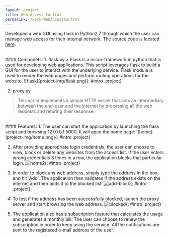 ```yaml
---
layout: project
title: Web Access Control
permalink: /work/WebAccessControl
---
```

Developed a web GUI using flask in Python2.7 through which the user can manage web access for their internal network. The source code is located [here][github-repo-web-access].

<br>
#### Componets:
1. flask.py
> Flask is a micro-framework in python that is used for developing web applications. This script leverages flask to build a GUI for the user to interact with the underlying service. Flask module is used to render the web pages and perform routing operations for the website.
![flask](project-img/flask.png){: #intro .project}


2. proxy.py
> This script implements a simple HTTP server that acts an intermediary between the end-user and the internet by processing all the web requests and returing their response.

<br>
#### Features:
1. The user can start the application by launching the flask script and browsing 127.0.0.1:5000.
It will open the home page:
![home](project-img/home.png){: #intro .project}

2. After providing appropriate login credentials, the user can choose to view, block or delete any websites from the access list. If the user enters wrong credentials 3 times in a row, the application blocks that particular login.
![home2](project-img/home2.png){: #intro .project}

3. In order to block any web address, simply type the address in the box and hit 'Add'. The application then validates if the address exists on the internet and then adds it to the blocked list.
![add-block](project-img/add-block.png){: #intro .project}

4. To test if the address has been successfully blocked, launch the proxy server and start browsing the web address. 
![blocked](project-img/blocked.png){: #intro .project}

5. The application also has a subscription feature that calculates the usage and generates a monthly bill. The user can choose to renew the subscription in order to keep using the service. All the notifications are sent to the registered e-mail address of the user.



[github-repo-web-access]: https://github.com/moizhussain92/web-access-proxy


